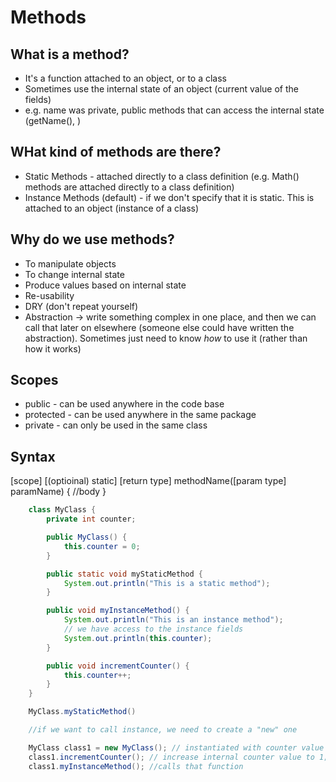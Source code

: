 # Methods

## What is a method?

-   It's a function attached to an object, or to a class
-   Sometimes use the internal state of an object (current value of the fields)
-   e.g. name was private, public methods that can access the internal state (getName(), )

## WHat kind of methods are there?

-   Static Methods - attached directly to a class definition (e.g. Math() methods are attached directly to a class definition)
-   Instance Methods (default) - if we don't specify that it is static. This is attached to an object (instance of a class)

## Why do we use methods?

-   To manipulate objects
-   To change internal state
-   Produce values based on internal state
-   Re-usability
-   DRY (don't repeat yourself)
-   Abstraction -> write something complex in one place, and then we can call that later on elsewhere (someone else could have written the abstraction). Sometimes just need to know _how_ to use it (rather than how it works)

## Scopes

-   public - can be used anywhere in the code base
-   protected - can be used anywhere in the same package
-   private - can only be used in the same class

## Syntax

[scope] [(optioinal) static] [return type] methodName([param type] paramName) {
//body
}

```java
    class MyClass {
        private int counter;

        public MyClass() {
            this.counter = 0;
        }

        public static void myStaticMethod {
            System.out.println("This is a static method");
        }

        public void myInstanceMethod() {
            System.out.println("This is an instance method");
            // we have access to the instance fields
            System.out.println(this.counter);
        }

        public void incrementCounter() {
            this.counter++;
        }
    }

    MyClass.myStaticMethod()

    //if we want to call instance, we need to create a "new" one

    MyClass class1 = new MyClass(); // instantiated with counter value at 0
    class1.incrementCounter(); // increase internal counter value to 1;
    class1.myInstanceMethod(); //calls that function

```
